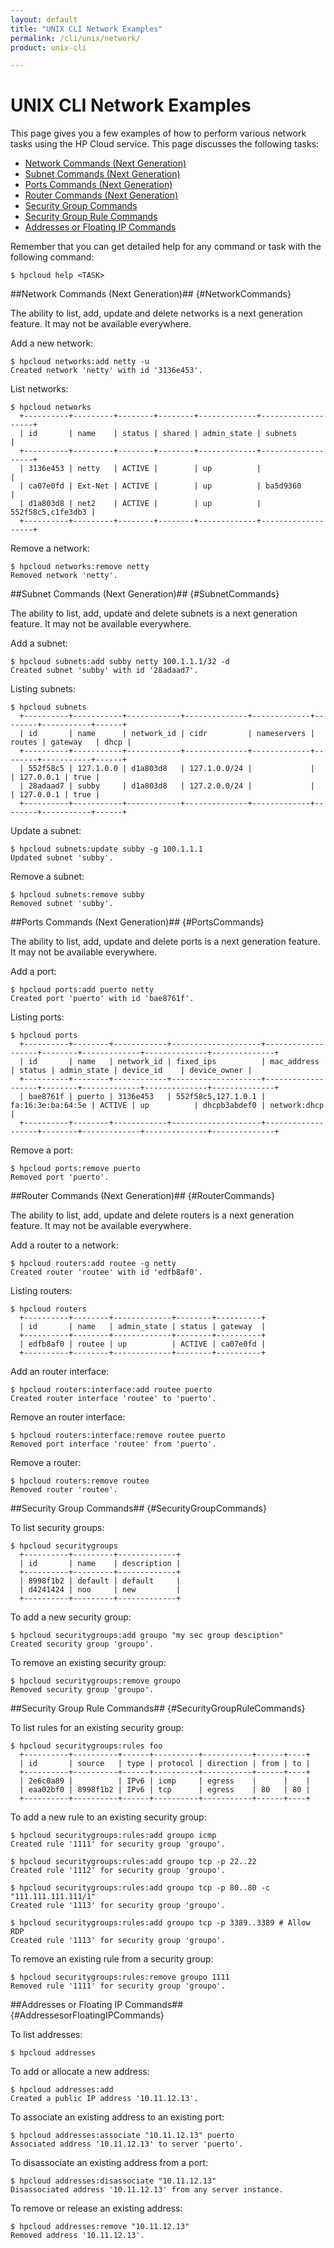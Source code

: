 ```yaml
---
layout: default
title: "UNIX CLI Network Examples"
permalink: /cli/unix/network/
product: unix-cli

---
```

# UNIX CLI Network Examples

This page gives you a few examples of how to perform various network tasks using the HP Cloud service.  This page discusses the following tasks:

* [Network Commands (Next Generation)](#NetworkCommands)
* [Subnet Commands (Next Generation)](#SubnetCommands)
* [Ports Commands (Next Generation)](#PortsCommands)
* [Router Commands (Next Generation)](#RouterCommands)
* [Security Group Commands](#SecurityGroupCommands)
* [Security Group Rule Commands](#SecurityGroupRuleCommands)
* [Addresses or Floating IP Commands](#AddressesorFloatingIPCommands)

Remember that you can get detailed help for any command or task with the following command:

    $ hpcloud help <TASK>

##Network Commands (Next Generation)## {#NetworkCommands}

The ability to list, add, update and delete networks is a next generation feature.  It may not be available everywhere.

Add a new network:

    $ hpcloud networks:add netty -u 
    Created network 'netty' with id '3136e453'.

List networks:

    $ hpcloud networks
      +----------+---------+--------+--------+-------------+-------------------+
      | id       | name    | status | shared | admin_state | subnets           |
      +----------+---------+--------+--------+-------------+-------------------+
      | 3136e453 | netty   | ACTIVE |        | up          |                   |
      | ca07e0fd | Ext-Net | ACTIVE |        | up          | ba5d9360          |
      | d1a803d8 | net2    | ACTIVE |        | up          | 552f58c5,c1fe3db3 |
      +----------+---------+--------+--------+-------------+-------------------+

Remove a network:

    $ hpcloud networks:remove netty 
    Removed network 'netty'.

##Subnet Commands (Next Generation)## {#SubnetCommands}

The ability to list, add, update and delete subnets is a next generation feature.  It may not be available everywhere.

Add a subnet:

    $ hpcloud subnets:add subby netty 100.1.1.1/32 -d
    Created subnet 'subby' with id '28adaad7'.

Listing subnets:

    $ hpcloud subnets
      +----------+-----------+------------+--------------+-------------+--------+-----------+------+
      | id       | name      | network_id | cidr         | nameservers | routes | gateway   | dhcp |
      +----------+-----------+------------+--------------+-------------+--------+-----------+------+
      | 552f58c5 | 127.1.0.0 | d1a803d8   | 127.1.0.0/24 |             |        | 127.0.0.1 | true |
      | 28adaad7 | subby     | d1a803d8   | 127.2.0.0/24 |             |        | 127.0.0.1 | true |
      +----------+-----------+------------+--------------+-------------+--------+-----------+------+

Update a subnet:

    $ hpcloud subnets:update subby -g 100.1.1.1
    Updated subnet 'subby'.

Remove a subnet:

    $ hpcloud subnets:remove subby
    Removed subnet 'subby'.

##Ports Commands (Next Generation)## {#PortsCommands}

The ability to list, add, update and delete ports is a next generation feature.  It may not be available everywhere.

Add a port:

    $ hpcloud ports:add puerto netty
    Created port 'puerto' with id 'bae8761f'.

Listing ports:

    $ hpcloud ports
      +----------+--------+------------+--------------------+-------------------+--------+-------------+--------------+--------------+
      | id       | name   | network_id | fixed_ips          | mac_address       | status | admin_state | device_id    | device_owner |
      +----------+--------+------------+--------------------+-------------------+--------+-------------+--------------+--------------+
      | bae8761f | puerto | 3136e453   | 552f58c5,127.1.0.1 | fa:16:3e:ba:64:5e | ACTIVE | up          | dhcpb3abdef0 | network:dhcp |
      +----------+--------+------------+--------------------+-------------------+--------+-------------+--------------+--------------+

Remove a port:

    $ hpcloud ports:remove puerto
    Removed port 'puerto'.

##Router Commands (Next Generation)## {#RouterCommands}

The ability to list, add, update and delete routers is a next generation feature.  It may not be available everywhere.

Add a router to a network:

    $ hpcloud routers:add routee -g netty
    Created router 'routee' with id 'edfb8af0'.

Listing routers:

    $ hpcloud routers
      +----------+--------+-------------+--------+----------+
      | id       | name   | admin_state | status | gateway  |
      +----------+--------+-------------+--------+----------+
      | edfb8af0 | routee | up          | ACTIVE | ca07e0fd |
      +----------+--------+-------------+--------+----------+

Add an router interface:

    $ hpcloud routers:interface:add routee puerto
    Created router interface 'routee' to 'puerto'.

Remove an router interface:

    $ hpcloud routers:interface:remove routee puerto
    Removed port interface 'routee' from 'puerto'.

Remove a router:

    $ hpcloud routers:remove routee
    Removed router 'routee'.

##Security Group Commands## {#SecurityGroupCommands}

To list security groups:

    $ hpcloud securitygroups
      +----------+---------+-------------+
      | id       | name    | description |
      +----------+---------+-------------+
      | 8998f1b2 | default | default     |
      | d4241424 | noo     | new         |
      +----------+---------+-------------+


To add a new security group:

    $ hpcloud securitygroups:add groupo "my sec group desciption"
    Created security group 'groupo'.

To remove an existing security group:

    $ hpcloud securitygroups:remove groupo
    Removed security group 'groupo'.

##Security Group Rule Commands## {#SecurityGroupRuleCommands}

To list rules for an existing security group:

    $ hpcloud securitygroups:rules foo
      +----------+----------+------+----------+-----------+------+----+
      | id       | source   | type | protocol | direction | from | to |
      +----------+----------+------+----------+-----------+------+----+
      | 2e6c0a89 |          | IPv6 | icmp     | egress    |      |    |
      | eaa02bf0 | 8998f1b2 | IPv6 | tcp      | egress    | 80   | 80 |
      +----------+----------+------+----------+-----------+------+----+


To add a new rule to an existing security group:

    $ hpcloud securitygroups:rules:add groupo icmp
    Created rule '1111' for security group 'groupo'.

    $ hpcloud securitygroups:rules:add groupo tcp -p 22..22
    Created rule '1112' for security group 'groupo'.

    $ hpcloud securitygroups:rules:add groupo tcp -p 80..80 -c "111.111.111.111/1"
    Created rule '1113' for security group 'groupo'.

    $ hpcloud securitygroups:rules:add groupo tcp -p 3389..3389 # Allow RDP
    Created rule '1113' for security group 'groupo'.

To remove an existing rule from a security group:

    $ hpcloud securitygroups:rules:remove groupo 1111
    Removed rule '1111' for security group 'groupo'.

##Addresses or Floating IP Commands## {#AddressesorFloatingIPCommands}

To list addresses:

    $ hpcloud addresses

To add or allocate a new address:

    $ hpcloud addresses:add
    Created a public IP address '10.11.12.13'.

To associate an existing address to an existing port:

    $ hpcloud addresses:associate "10.11.12.13" puerto
    Associated address '10.11.12.13' to server 'puerto'.

To disassociate an existing address from a port:

    $ hpcloud addresses:disassociate "10.11.12.13" 
    Disassociated address '10.11.12.13' from any server instance.

To remove or release an existing address:

    $ hpcloud addresses:remove "10.11.12.13"
    Removed address '10.11.12.13'.
